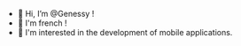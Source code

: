 - 👋 Hi, I’m @Genessy !
- 🚩 I'm french !
- 🚀 I'm interested in the development of mobile applications.

<!---
Genessy/Genessy is a ✨ special ✨ repository because its `README.md` (this file) appears on your GitHub profile.
You can click the Preview link to take a look at your changes.
--->

